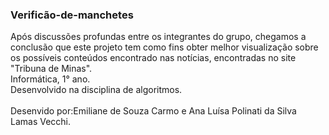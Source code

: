  <h3>Verificão-de-manchetes</h3>
Após discussões profundas entre os integrantes do grupo, chegamos a conclusão que este projeto tem como fins obter melhor visualização sobre os possíveis conteúdos encontrado nas notícias, encontradas no site "Tribuna de Minas".<br>
Informática, 1° ano.<br>
Desenvolvido na disciplina de algoritmos.<br><br>
Desenvido por:Emiliane de Souza Carmo e Ana Luísa Polinati da Silva Lamas Vecchi.
